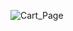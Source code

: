 
![Cart_Page](https://github.com/Usama556/20101002-012-A5/assets/132284340/f7364853-bea8-4b7d-96f1-b4f6fa07263c)


